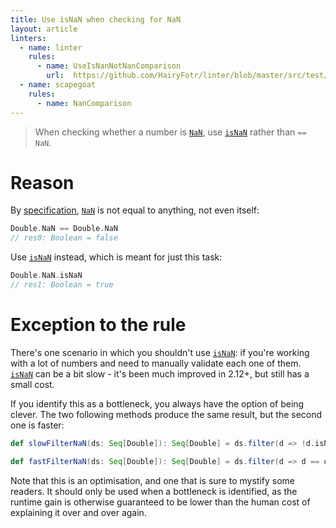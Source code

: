 ```yaml
---
title: Use isNaN when checking for NaN
layout: article
linters:
  - name: linter
    rules:
      - name: UseIsNanNotNanComparison
        url:  https://github.com/HairyFotr/linter/blob/master/src/test/scala/LinterPluginTest.scala#L1930
  - name: scapegoat
    rules:
      - name: NanComparison
---
```


> When checking whether a number is [`NaN`], use [`isNaN`] rather than `== NaN`.

# Reason

By [specification](https://en.wikipedia.org/wiki/IEEE_754), [`NaN`] is not equal to anything, not even itself:

```scala
Double.NaN == Double.NaN
// res0: Boolean = false
```

Use [`isNaN`] instead, which is meant for just this task:

```scala
Double.NaN.isNaN
// res1: Boolean = true
```

# Exception to the rule

There's one scenario in which you shouldn't use [`isNaN`]: if you're working with a lot of numbers and need to manually validate each one of them. [`isNaN`] can be a bit slow - it's been much improved in 2.12+, but still has a small cost.

If you identify this as a bottleneck, you always have the option of being clever. The two following methods produce the same result, but the second one is faster:

```scala
def slowFilterNaN(ds: Seq[Double]): Seq[Double] = ds.filter(d => !d.isNaN)

def fastFilterNaN(ds: Seq[Double]): Seq[Double] = ds.filter(d => d == d)
```

Note that this is an optimisation, and one that is sure to mystify some readers. It should only be used when a bottleneck is identified, as the runtime gain is otherwise guaranteed to be lower than the human cost of explaining it over and over again.

[`NaN`]:https://www.scala-lang.org/api/2.12.8/scala/Double$.html#NaN:Double(NaN)
[`isNaN`]:https://www.scala-lang.org/api/2.12.8/scala/Double.html#isNaN:Boolean
